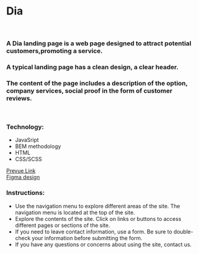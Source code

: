 # Dia

<br/>

### A Dia landing page is a web page designed to attract potential customers,promoting a service.
### A typical landing page has a clean design, a clear header.
### The content of the page includes a description of the option, company services, social proof in the form of customer reviews.
<br/>


### Technology:

- JavaSript
- BEM methodology
- HTML
- CSS/SCSS


[Prevue Link](https://vitaliidox.github.io/react_people-table-basics/) <br/>
[Figma design](https://www.figma.com/file/7qwsWggv9BAxMi2VPhBuPr/Air-(formerly-Dia)?node-id=9138%3A35)

### Instructions:

- Use the navigation menu to explore different areas of the site. The navigation menu is located at the top of the site. 
- Explore the contents of the site. Click on links or buttons to access different pages or sections of the site.
- If you need to leave contact information, use a form. Be sure to double-check your information before submitting the form.
- If you have any questions or concerns about using the site, contact us.

